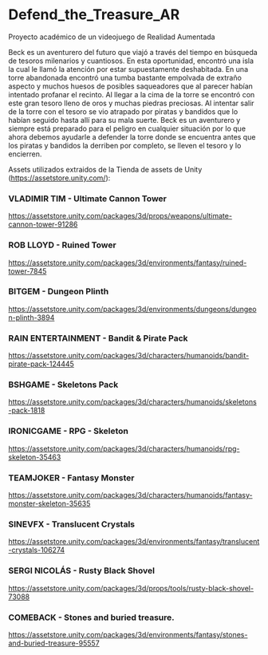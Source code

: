 # Defend_the_Treasure_AR
Proyecto académico de un videojuego de Realidad Aumentada

Beck es un aventurero del futuro que viajó a través del tiempo en búsqueda de tesoros milenarios y cuantiosos. En esta oportunidad, encontró una isla la cual le llamó la atención por estar supuestamente deshabitada. En una torre abandonada encontró una tumba bastante empolvada de extraño aspecto y muchos huesos de posibles saqueadores que al parecer habían intentado profanar el recinto. Al llegar a la cima de la torre se encontró con este gran tesoro lleno de oros y muchas piedras preciosas. Al intentar salir de la torre con el tesoro se vio atrapado por piratas y bandidos que lo habían seguido hasta allí para su mala suerte. Beck es un aventurero y siempre está preparado para el peligro en cualquier situación por lo que ahora debemos ayudarle a defender la torre donde se encuentra antes que los piratas y bandidos la derriben por completo, se lleven el tesoro y lo encierren.


Assets utilizados extraidos de la Tienda de assets de Unity (https://assetstore.unity.com/):

### VLADIMIR TIM - Ultimate Cannon Tower

https://assetstore.unity.com/packages/3d/props/weapons/ultimate-cannon-tower-91286 

### ROB LLOYD - Ruined Tower

https://assetstore.unity.com/packages/3d/environments/fantasy/ruined-tower-7845 

### BITGEM - Dungeon Plinth

https://assetstore.unity.com/packages/3d/environments/dungeons/dungeon-plinth-3894 

### RAIN ENTERTAINMENT - Bandit & Pirate Pack

https://assetstore.unity.com/packages/3d/characters/humanoids/bandit-pirate-pack-124445 

### BSHGAME - Skeletons Pack

https://assetstore.unity.com/packages/3d/characters/humanoids/skeletons-pack-1818 

### IRONICGAME - RPG - Skeleton

https://assetstore.unity.com/packages/3d/characters/humanoids/rpg-skeleton-35463 

### TEAMJOKER - Fantasy Monster

https://assetstore.unity.com/packages/3d/characters/humanoids/fantasy-monster-skeleton-35635 

### SINEVFX - Translucent Crystals

https://assetstore.unity.com/packages/3d/environments/fantasy/translucent-crystals-106274 

### SERGI NICOLÁS - Rusty Black Shovel

https://assetstore.unity.com/packages/3d/props/tools/rusty-black-shovel-73088 

### COMEBACK - Stones and buried treasure.

https://assetstore.unity.com/packages/3d/environments/fantasy/stones-and-buried-treasure-95557 
